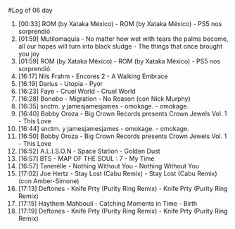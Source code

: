 #Log of 06 day

1. [00:33] ROM (by Xataka México) - ROM (by Xataka México) - PS5 nos sorprendió
1. [01:59] Mutilomaquia - No matter how wet with tears the palms become, all our hopes will turn into black sludge - The things that once brought you joy
1. [01:59] ROM (by Xataka México) - ROM (by Xataka México) - PS5 nos sorprendió
1. [16:17] Nils Frahm - Encores 2 - A Walking Embrace
1. [16:19] Darius - Utopia - Pyor
1. [16:23] Faye - Cruel World - Cruel World
1. [16:28] Bonobo - Migration - No Reason (con Nick Murphy)
1. [16:35] snctm. y jamesjamesjames - omokage. - omokage.
1. [16:40] Bobby Oroza - Big Crown Records presents Crown Jewels Vol. 1 - This Love
1. [16:44] snctm. y jamesjamesjames - omokage. - omokage.
1. [16:50] Bobby Oroza - Big Crown Records presents Crown Jewels Vol. 1 - This Love
1. [16:52] A.L.I.S.O.N - Space Station - Golden Dust
1. [16:57] BTS - MAP OF THE SOUL : 7 - My Time
1. [16:57] Tanerélle - Nothing Without You - Nothing Without You
1. [17:02] Joe Hertz - Stay Lost (Cabu Remix) - Stay Lost (Cabu Remix) (con Amber-Simone)
1. [17:13] Deftones - Knife Prty (Purity Ring Remix) - Knife Prty (Purity Ring Remix)
1. [17:15] Haythem Mahbouli - Catching Moments in Time - Birth
1. [17:19] Deftones - Knife Prty (Purity Ring Remix) - Knife Prty (Purity Ring Remix)
